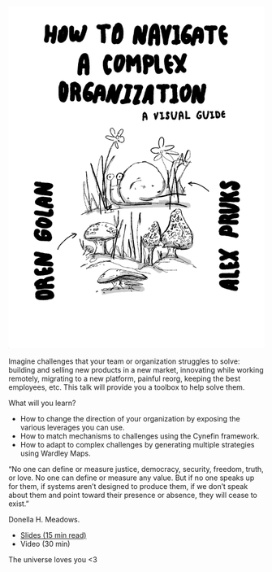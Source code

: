 ![navigate-complex-org](01.png)

Imagine challenges that your team or organization struggles to solve: building and selling new products in a new market, innovating while working remotely, migrating to a new platform, painful reorg, keeping the best employees, etc. This talk will provide you a toolbox to help solve them.

What will you learn?

- How to change the direction of your organization by exposing the various leverages you can use.
- How to match mechanisms to challenges using the Cynefin framework.
- How to adapt to complex challenges by generating multiple strategies using Wardley Maps.

“No one can define or measure justice, democracy, security, freedom, truth, or love. No one can define or measure any value. But if no one speaks up for them, if systems aren’t designed to produce them, if we don’t speak about them and point toward their presence or absence, they will cease to exist.”

Donella H. Meadows.

* [Slides (15 min read)](https://raw.githubusercontent.com/oren/oren.github.io/master/articles/navigate-complex-organization/how-to-navigate-a-complex-organization-v1.0.0.pdf)
* Video (30 min)

The universe loves you <3
